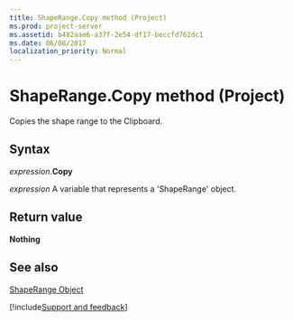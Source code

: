 ```yaml
---
title: ShapeRange.Copy method (Project)
ms.prod: project-server
ms.assetid: b482aae6-a37f-2e54-df17-beccfd762dc1
ms.date: 06/08/2017
localization_priority: Normal
---
```



# ShapeRange.Copy method (Project)
Copies the shape range to the Clipboard.

## Syntax

_expression_.**Copy**

 _expression_ A variable that represents a 'ShapeRange' object.


## Return value

 **Nothing**


## See also


[ShapeRange Object](Project.shaperange.md)

[!include[Support and feedback](~/includes/feedback-boilerplate.md)]